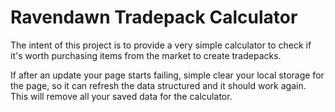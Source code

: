# Ravendawn Tradepack Calculator

The intent of this project is to provide a very simple calculator to check if
it's worth purchasing items from the market to create tradepacks.

If after an update your page starts failing, simple clear your local storage
for the page, so it can refresh the data structured and it should work again.
This will remove all your saved data for the calculator.
